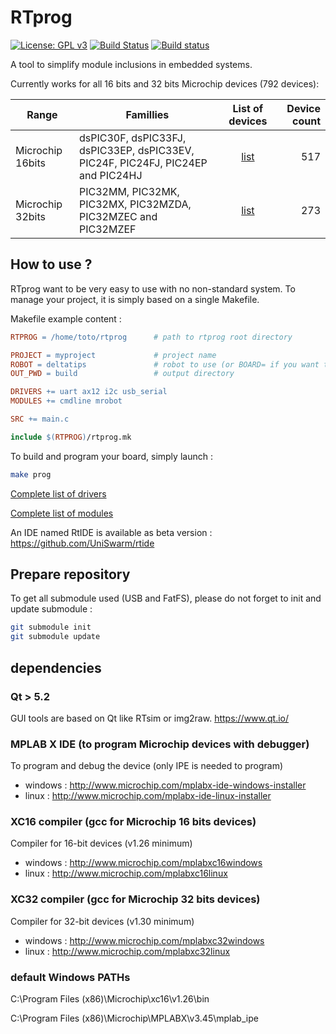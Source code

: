 # RTprog

[![License: GPL v3](https://img.shields.io/badge/License-GPL%20v3-blue.svg)](http://www.gnu.org/licenses/gpl-3.0)
[![Build Status](https://travis-ci.org/UniSwarm/rtprog.svg?branch=master)](https://travis-ci.org/UniSwarm/rtprog)
[![Build status](https://ci.appveyor.com/api/projects/status/li3kw0ygw2381yhk?svg=true)](https://ci.appveyor.com/project/sebcaux/rtprog-vhyfl)

A tool to simplify module inclusions in embedded systems.

Currently works for all 16 bits and 32 bits Microchip devices (792 devices):

|Range|Famillies|List of devices|Device count|
|-----|---------|:-------------:|-----------:|
|Microchip 16bits|dsPIC30F, dsPIC33FJ, dsPIC33EP, dsPIC33EV, PIC24F, PIC24FJ, PIC24EP and PIC24HJ|[list](support/archi/pic16b/README.md)|517|
|Microchip 32bits|PIC32MM, PIC32MK, PIC32MX, PIC32MZDA, PIC32MZEC and PIC32MZEF|[list](support/archi/pic32/README.md)|273|

## How to use ?
RTprog want to be very easy to use with no non-standard system. To manage your
project, it is simply based on a single Makefile.

Makefile example content :

```Makefile
RTPROG = /home/toto/rtprog      # path to rtprog root directory

PROJECT = myproject             # project name
ROBOT = deltatips               # robot to use (or BOARD= if you want to choose only a board)
OUT_PWD = build                 # output directory

DRIVERS += uart ax12 i2c usb_serial
MODULES += cmdline mrobot

SRC += main.c

include $(RTPROG)/rtprog.mk
```

To build and program your board, simply launch :

```bash
make prog
```

[Complete list of drivers](support/driver/README.md)

[Complete list of modules](support/module/README.md)

An IDE named RtIDE is available as beta version : https://github.com/UniSwarm/rtide

## Prepare repository

To get all submodule used (USB and FatFS), please do not forget to init and update submodule :

```bash
git submodule init
git submodule update
```

## dependencies
### Qt > 5.2
GUI tools are based on Qt like RTsim or img2raw. https://www.qt.io/

### MPLAB X IDE (to program Microchip devices with debugger)
To program and debug the device (only IPE is needed to program)

* windows : http://www.microchip.com/mplabx-ide-windows-installer
* linux : http://www.microchip.com/mplabx-ide-linux-installer

### XC16 compiler (gcc for Microchip 16 bits devices)
Compiler for 16-bit devices (v1.26 minimum)

* windows : http://www.microchip.com/mplabxc16windows
* linux : http://www.microchip.com/mplabxc16linux

### XC32 compiler (gcc for Microchip 32 bits devices)
Compiler for 32-bit devices (v1.30 minimum)

* windows : http://www.microchip.com/mplabxc32windows
* linux : http://www.microchip.com/mplabxc32linux

### default Windows PATHs
C:\\Program Files (x86)\\Microchip\\xc16\\v1.26\\bin

C:\\Program Files (x86)\\Microchip\\MPLABX\\v3.45\\mplab_ipe
